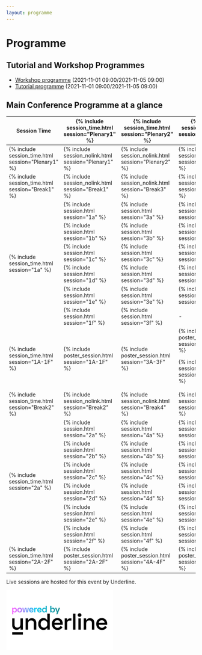 ```yaml
---
layout: programme
---
```


# Programme

## Tutorial and Workshop Programmes

 - [Workshop programme](/programme/workshops) (<span data-tz="2021-11-01 09:00" class="tz-d">2021-11-01 09:00</span>/<span data-tz="2021-11-05 09:00" class="tz-d">2021-11-05 09:00</span>)
 - [Tutorial programme](/programme/tutorials) (<span data-tz="2021-11-01 09:00" class="tz-d">2021-11-01 09:00</span>/<span data-tz="2021-11-05 09:00" class="tz-d">2021-11-05 09:00</span>)

## Main Conference Programme at a glance

<style>
td {
    vertical-align: middle !important;
}
</style>

<div class="table-responsive">
<table class="table table-bordered table-striped">
<col style="width:19%">
<col style="width:27%">
<col style="width:27%">
<col style="width:27%">
<thead>
<tr>
<th>Session Time</th>
<th><span data-tz="2021-11-02 09:00" class="tz-d">{% include session_time.html session="Plenary1" %}</span></th>
<th><span data-tz="2021-11-03 09:00" class="tz-d">{% include session_time.html session="Plenary2" %}</span></th>
<th><span data-tz="2021-11-04 09:00" class="tz-d">{% include session_time.html session="Plenary2" %}</span></th>
</tr>
</thead>
<tbody>
<tr>
<td>{% include session_time.html session="Plenary1" %}</td>
<td>{% include session_nolink.html session="Plenary1" %}</td>
<td>{% include session_nolink.html session="Plenary2" %}</td>
<td>{% include session_nolink.html session="Plenary3" %}</td>
</tr>
<tr>
<td>{% include session_time.html session="Break1" %}</td>
<td>{% include session_nolink.html session="Break1" %}</td>
<td>{% include session_nolink.html session="Break3" %}</td>
<td>{% include session_nolink.html session="Break5" %}</td>
</tr>
<tr>
<td rowspan="6">{% include session_time.html session="1a" %}</td>
<td>{% include session.html session="1a" %}</td>
<td>{% include session.html session="3a" %}</td>
<td>{% include session.html session="5a" %}</td>
</tr>
<tr>
<td>{% include session.html session="1b" %}</td>
<td>{% include session.html session="3b" %}</td>
<td>{% include session.html session="5b" %}</td>
</tr>
<tr>
<td>{% include session.html session="1c" %}</td>
<td>{% include session.html session="3c" %}</td>
<td>{% include session.html session="5c" %}</td>
</tr>
<tr>
<td>{% include session.html session="1d" %}</td>
<td>{% include session.html session="3d" %}</td>
<td>{% include session.html session="5d" %}</td>
</tr>
<tr>
<td>{% include session.html session="1e" %}</td>
<td>{% include session.html session="3e" %}</td>
<td>{% include session.html session="5e" %}</td>
</tr>
<tr>
<td>{% include session.html session="1f" %}</td>
<td>{% include session.html session="3f" %}</td>
<td>-</td>
</tr>
<tr>
<td>{% include session_time.html session="1A-1F" %}</td>
<td>{% include poster_session.html session="1A-1F" %}</td>
<td>{% include poster_session.html session="3A-3F" %}</td>
<td>{% include poster_session.html session="5A-5E" %}
<p>{% include session_nolink.html session="BusMet1" %}</p></td>
</tr>
<tr>
<td>{% include session_time.html session="Break2" %}</td>
<td>{% include session_nolink.html session="Break2" %}</td>
<td>{% include session_nolink.html session="Break4" %}</td>
<td>{% include session_nolink.html session="Break6" %}</td>
</tr>
<tr>
<td rowspan="6">{% include session_time.html session="2a" %}</td>
<td>{% include session.html session="2a" %}</td>
<td>{% include session.html session="4a" %}</td>
<td>{% include session.html session="6a" %}</td>
</tr>
<tr>
<td>{% include session.html session="2b" %}</td>
<td>{% include session.html session="4b" %}</td>
<td>{% include session.html session="6b" %}</td>
</tr>
<tr>
<td>{% include session.html session="2c" %}</td>
<td>{% include session.html session="4c" %}</td>
<td>{% include session.html session="6c" %}</td>
</tr>
<tr>
<td>{% include session.html session="2d" %}</td>
<td>{% include session.html session="4d" %}</td>
<td>{% include session.html session="6d" %}</td>
</tr>
<tr>
<td>{% include session.html session="2e" %}</td>
<td>{% include session.html session="4e" %}</td>
<td>{% include session.html session="6e" %}</td>
</tr>
<tr>
<td>{% include session.html session="2f" %}</td>
<td>{% include session.html session="4f" %}</td>
<td>{% include session.html session="6f" %}</td>
</tr>
<tr>
<td>{% include session_time.html session="2A-2F" %}</td>
<td>{% include poster_session.html session="2A-2F" %}</td>
<td>{% include poster_session.html session="4A-4F" %}</td>
<td>{% include poster_session.html session="6A-6F" %}</td>
</tr>
</tbody>
</table>
</div>

Live sessions are hosted for this event by Underline.

<img alt="Powered by Underline." src="/img/sponsors/underline.png" style="max-height:160px">